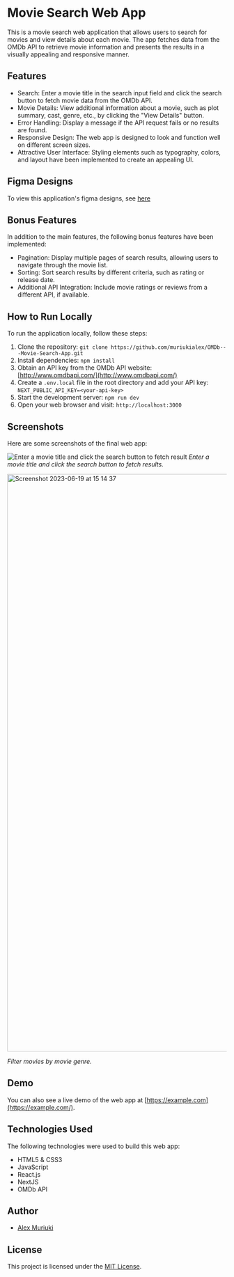 # Movie Search Web App

This is a movie search web application that allows users to search for movies and view details about each movie. The app fetches data from the OMDb API to retrieve movie information and presents the results in a visually appealing and responsive manner.

## Features

-   Search: Enter a movie title in the search input field and click the search button to fetch movie data from the OMDb API.
-   Movie Details: View additional information about a movie, such as plot summary, cast, genre, etc., by clicking the "View Details" button.
-   Error Handling: Display a message if the API request fails or no results are found.
-   Responsive Design: The web app is designed to look and function well on different screen sizes.
-   Attractive User Interface: Styling elements such as typography, colors, and layout have been implemented to create an appealing UI.

## Figma Designs

To view this application's figma designs, see [here](https://www.figma.com/file/1ZmjqONKzVaIGTSECqMgsI/Movie-Search-Application?type=design&node-id=0%3A1&t=jScQFcssX3guiNF6-1)

## Bonus Features

In addition to the main features, the following bonus features have been implemented:

-   Pagination: Display multiple pages of search results, allowing users to navigate through the movie list.
-   Sorting: Sort search results by different criteria, such as rating or release date.
-   Additional API Integration: Include movie ratings or reviews from a different API, if available.

## How to Run Locally

To run the application locally, follow these steps:

1. Clone the repository: `git clone https://github.com/muriukialex/OMDb---Movie-Search-App.git`
2. Install dependencies: `npm install`
3. Obtain an API key from the OMDb API website: [http://www.omdbapi.com/](http://www.omdbapi.com/)
4. Create a `.env.local` file in the root directory and add your API key: `NEXT_PUBLIC_API_KEY=<your-api-key>`
5. Start the development server: `npm run dev`
6. Open your web browser and visit: `http://localhost:3000`

## Screenshots

Here are some screenshots of the final web app:

![Enter a movie title and click the search button to fetch result](https://res.cloudinary.com/deg3wfaev/image/upload/v1687174676/samples/Screenshot_2023-06-19_at_14.16.40_yioisk.png)
_Enter a movie title and click the search button to fetch results._

<img width="1327" alt="Screenshot 2023-06-19 at 15 14 37" src="https://github.com/muriukialex/OMDb-Movie-Search-App/assets/51236424/46daf731-0ac9-485e-92d2-fc778a4906d9">

_Filter movies by movie genre._

## Demo

You can also see a live demo of the web app at [https://example.com](https://example.com/).

## Technologies Used

The following technologies were used to build this web app:

-   HTML5 & CSS3
-   JavaScript
-   React.js
-   NextJS
-   OMDb API

## Author

-   [Alex Muriuki](https://github.com/muriukialex)

## License

This project is licensed under the [MIT License](https://opensource.org/license/mit/).
